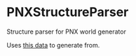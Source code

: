 # PNXStructureParser
Structure parser for PNX world generator

Uses [this data](https://github.com/misode/mcmeta/tree/data/data/minecraft/structure) to generate from.